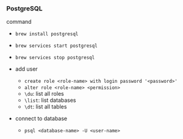 ### PostgreSQL

command

- `brew install postgresql`

- `brew services start postgresql`

- `brew services stop postgresql`

- add user

  - `create role <role-name> with login password '<password>'`
  - `alter role <role-name> <permission>`
  - `\du`: list all roles
  - `\list`: list databases
  - `\dt`: list all tables

- connect to database

  - `psql <database-name> -U <user-name>`

  

